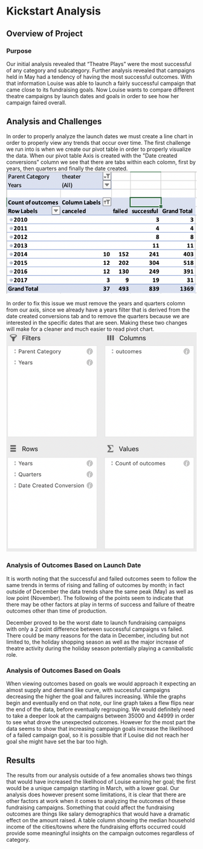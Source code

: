 # **Kickstart Analysis**

## Overview of Project

### Purpose

Our initial analysis revealed that “Theatre Plays” were the most successful of any category and subcategory. Further analysis revealed that campaigns held in May had a tendency of having the most successful outcomes. With that information Louise was able to launch a fairly successful campaign that came close to its fundraising goals. Now Louise wants to compare different theatre campaigns by launch dates and goals in order to see how her campaign faired overall. 

## Analysis and Challenges

In order to properly analyze the launch dates we must create a line chart in order to properly view any trends that occur over time. The first challenge we run into is when we create our pivot table in order to properly visualize the data. When our pivot table Axis is created with the "Date created conversions" column we see that there are tabs within each colomn, first by years, then quarters and finally the date created. 
![](Challenge_1.png)

In order to fix this issue we must remove the years and quarters colomn from our axis, since we already have a years filter that is derived from the date created conversions tab and to remove the quarters because we are interested in the specific dates that are seen. Making these two changes will make for a cleaner and much easier to read pivot chart. 
![](Challenge_2.png)

### Analysis of Outcomes Based on Launch Date

It is worth noting that the successful and failed outcomes seem to follow the same trends in terms of rising and falling of outcomes by month; in fact outside of December the data trends share the same peak (May) as well as low point (November). The following of the points seem to indicate that there may be other factors at play in terms of success and failure of theatre outcomes other than time of production.  

December proved to be the worst date to launch fundraising campaigns with only a 2 point difference between successful campaigns vs failed. There could be many reasons for the data in December, including but not limited to, the holiday shopping season as well as the major increase of theatre activity during the holiday season potentially playing a cannibalistic role. 

### Analysis of Outcomes Based on Goals

When viewing outcomes based on goals we would approach it expecting an almost supply and demand like curve, with successful campaigns decreasing the higher the goal and failures increasing. While the graphs begin and eventually end on that note, our line graph takes a flew flips near the end of the data, before eventually regrouping. We would definitely need to take a deeper look at the campaigns between 35000 and 44999 in order to see what drove the unexpected outcomes. However for the most part the data seems to show that increasing campaign goals increase the likelihood of a failed campaign goal, so it is possible that if Louise did not reach her goal she might have set the bar too high. 
 
## Results

The results from our analysis outside of a few anomalies shows two things that would have increased the likelihood of Louise earning her goal; the first would be a unique campaign starting in March, with a lower goal. Our analysis does however present some limitations, it is clear that there are other factors at work when it comes to analyzing the outcomes of these fundraising campaigns. Something that could affect the fundraising outcomes are things like salary demographics that would have a dramatic effect on the amount raised. A table column showing the median household income of the cities/towns where the fundraising efforts occurred could provide some meaningful insights on the campaign outcomes regardless of category.  

